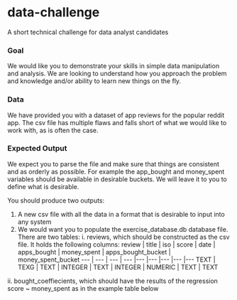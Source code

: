 # data-challenge
A short technical challenge for data analyst candidates
### Goal
We would like you to demonstrate your skills in simple data manipulation and analysis. We are looking to understand how you approach the problem and knowledge and/or ability to learn new things on the fly.

### Data
We have provided you with a dataset of app reviews for the popular reddit app. The csv file has multiple flaws and falls short of what we would like to work with, as is often the case.

### Expected Output
We expect you to parse the file and make sure that things are consistent and as orderly as possible. For example the app_bought and money_spent variables should be available in desirable buckets. We will leave it to you to define what is desirable. 

You should produce two outputs:
1. A new csv file with all the data in a format that is desirable to input into any system
2. We would want you to populate the exercise_database.db database file. There are two tables: 
  i. reviews, which should be constructed as the csv file. It holds the following columns:
  	review | title | iso | score | date | apps_bought | money_spent | apps_bought_bucket | money_spent_bucket
	--- | --- | --- | --- |--- |--- |--- |--- |--- 
	TEXT | TEXG | TEXT | INTEGER | TEXT | INTEGER | NUMERIC | TEXT | TEXT 



  ii. bought_coeffiecients, which should have the results of the regression score ~ money_spent as in the example table below